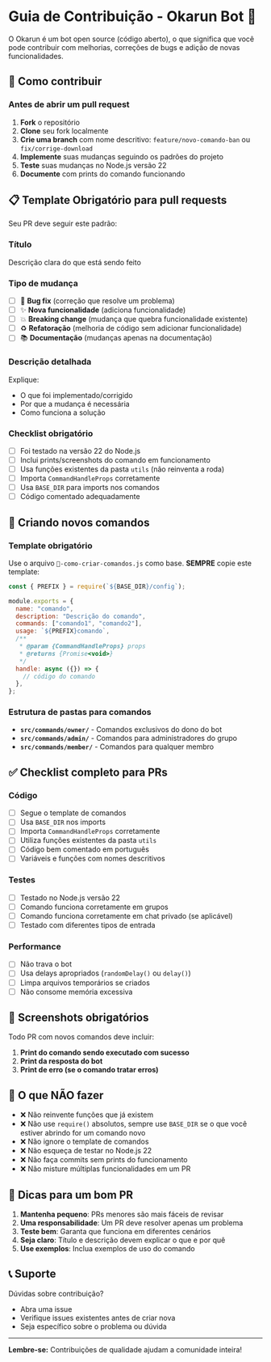 # Guia de Contribuição - Okarun Bot 🤖

O Okarun é um bot open source (código aberto), o que significa que você pode contribuir com melhorias, correções de bugs e adição de novas funcionalidades.

## 🚀 Como contribuir

### Antes de abrir um pull request
1. **Fork** o repositório
2. **Clone** seu fork localmente
3. **Crie uma branch** com nome descritivo: `feature/novo-comando-ban` ou `fix/corrige-download`
4. **Implemente** suas mudanças seguindo os padrões do projeto
5. **Teste** suas mudanças no Node.js versão 22
6. **Documente** com prints do comando funcionando

## 📋 Template Obrigatório para pull requests

Seu PR deve seguir este padrão:

### Título
Descrição clara do que está sendo feito

### Tipo de mudança
- [ ] 🐛 **Bug fix** (correção que resolve um problema)
- [ ] ✨ **Nova funcionalidade** (adiciona funcionalidade)
- [ ] 💥 **Breaking change** (mudança que quebra funcionalidade existente)
- [ ] ♻️ **Refatoração** (melhoria de código sem adicionar funcionalidade)
- [ ] 📚 **Documentação** (mudanças apenas na documentação)

### Descrição detalhada
Explique:
- O que foi implementado/corrigido
- Por que a mudança é necessária
- Como funciona a solução

### Checklist obrigatório
- [ ] Foi testado na versão 22 do Node.js
- [ ] Inclui prints/screenshots do comando em funcionamento
- [ ] Usa funções existentes da pasta `utils` (não reinventa a roda)
- [ ] Importa `CommandHandleProps` corretamente
- [ ] Usa `BASE_DIR` para imports nos comandos
- [ ] Código comentado adequadamente

## 🔧 Criando novos comandos

### Template obrigatório
Use o arquivo `🤖-como-criar-comandos.js` como base. **SEMPRE** copie este template:

```javascript
const { PREFIX } = require(`${BASE_DIR}/config`);

module.exports = {
  name: "comando",
  description: "Descrição do comando",
  commands: ["comando1", "comando2"],
  usage: `${PREFIX}comando`,
  /**
   * @param {CommandHandleProps} props
   * @returns {Promise<void>}
   */
  handle: async ({}) => {
    // código do comando
  },
};
```

### Estrutura de pastas para comandos
- **`src/commands/owner/`** - Comandos exclusivos do dono do bot
- **`src/commands/admin/`** - Comandos para administradores do grupo
- **`src/commands/member/`** - Comandos para qualquer membro

## ✅ Checklist completo para PRs

### Código
- [ ] Segue o template de comandos
- [ ] Usa `BASE_DIR` nos imports
- [ ] Importa `CommandHandleProps` corretamente
- [ ] Utiliza funções existentes da pasta `utils`
- [ ] Código bem comentado em português
- [ ] Variáveis e funções com nomes descritivos

### Testes
- [ ] Testado no Node.js versão 22
- [ ] Comando funciona corretamente em grupos
- [ ] Comando funciona corretamente em chat privado (se aplicável)
- [ ] Testado com diferentes tipos de entrada

### Performance
- [ ] Não trava o bot
- [ ] Usa delays apropriados (`randomDelay()` ou `delay()`)
- [ ] Limpa arquivos temporários se criados
- [ ] Não consome memória excessiva

## 📸 Screenshots obrigatórios

Todo PR com novos comandos deve incluir:
1. **Print do comando sendo executado com sucesso**
2. **Print da resposta do bot**
3. **Print de erro (se o comando tratar erros)**

## 🚫 O que NÃO fazer

- ❌ Não reinvente funções que já existem
- ❌ Não use `require()` absolutos, sempre use `BASE_DIR` se o que você estiver abrindo for um comando novo
- ❌ Não ignore o template de comandos
- ❌ Não esqueça de testar no Node.js 22
- ❌ Não faça commits sem prints do funcionamento
- ❌ Não misture múltiplas funcionalidades em um PR

## 🎯 Dicas para um bom PR

1. **Mantenha pequeno**: PRs menores são mais fáceis de revisar
2. **Uma responsabilidade**: Um PR deve resolver apenas um problema
3. **Teste bem**: Garanta que funciona em diferentes cenários
4. **Seja claro**: Título e descrição devem explicar o que e por quê
5. **Use exemplos**: Inclua exemplos de uso do comando

## 📞 Suporte

Dúvidas sobre contribuição?
- Abra uma issue
- Verifique issues existentes antes de criar nova
- Seja específico sobre o problema ou dúvida

---

**Lembre-se:** Contribuições de qualidade ajudam a comunidade inteira!